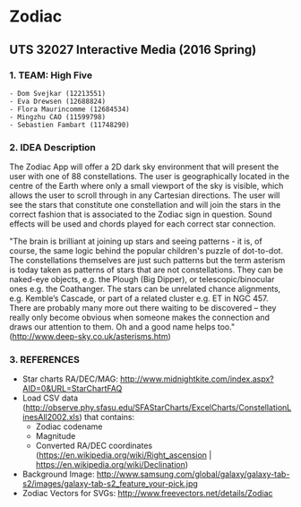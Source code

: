 # Zodiac

## UTS 32027 Interactive Media (2016 Spring)

### 1. TEAM: High Five
    - Dom Svejkar (12213551)
    - Eva Drewsen (12688824)
    - Flora Maurincomme (12684534)
    - Mingzhu CAO (11599798)
    - Sebastien Fambart (11748290)

### 2. IDEA Description

The Zodiac App will offer a 2D dark sky environment that will present the user with one of 88 constellations. The user is geographically located in the centre of the Earth where only a small viewport of the sky is visible, which allows the user to scroll through in any Cartesian directions. The user will see the stars that constitute one constellation and will join the stars in the correct fashion that is associated to the Zodiac sign in question. Sound effects will be used and chords played for each correct star connection. 

"The brain is brilliant at joining up stars and seeing patterns - it is, of course, the same logic behind the popular children's puzzle of dot-to-dot. The constellations themselves are just such patterns but the term asterism is today taken as patterns of stars that are not constellations. They can be naked-eye objects, e.g. the Plough (Big Dipper), or telescopic/binocular ones e.g. the Coathanger. The stars can be unrelated chance alignments, e.g. Kemble’s Cascade, or part of a related cluster e.g. ET in NGC 457. There are probably many more out there waiting to be discovered – they really only become obvious when someone makes the connection and draws our attention to them. Oh and a good name helps too." (http://www.deep-sky.co.uk/asterisms.htm)

### 3. REFERENCES

* Star charts RA/DEC/MAG: http://www.midnightkite.com/index.aspx?AID=0&URL=StarChartFAQ
* Load CSV data (http://observe.phy.sfasu.edu/SFAStarCharts/ExcelCharts/ConstellationLinesAll2002.xls) that contains:
    - Zodiac codename
    - Magnitude
    - Converted RA/DEC coordinates (https://en.wikipedia.org/wiki/Right_ascension | https://en.wikipedia.org/wiki/Declination) 
* Background Image: http://www.samsung.com/global/galaxy/galaxy-tab-s2/images/galaxy-tab-s2_feature_your-pick.jpg
* Zodiac Vectors for SVGs: http://www.freevectors.net/details/Zodiac






















